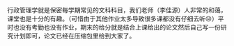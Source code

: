 行政管理学就是保密每学期常见的文科科目，我们老师（李佳源）人非常的和蔼，课堂也是十分的有趣。（可惜由于其他作业太多导致很多课都没有仔细去听😣）平时也没有考勤也没有作业，期末的给分就是结合上课给出的论文然后自己写一份研究计划即可，论文已经在压缩包里给到大家了。
